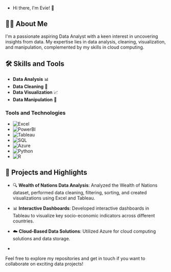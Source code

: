 - Hi there, I'm Evie! 👋

## 👩‍💻 About Me
I'm a passionate aspiring Data Analyst with a keen interest in uncovering insights from data. My expertise lies in data analysis, cleaning, visualization, and manipulation, complemented by my skills in cloud computing.

## 🛠️ Skills and Tools
- **Data Analysis** 📊
- **Data Cleaning** 🧼
- **Data Visualization** 📈
- **Data Manipulation** 🔄

### Tools and Technologies
- ![Excel](https://img.shields.io/badge/Excel-217346?style=for-the-badge&logo=microsoft-excel&logoColor=white)
- ![PowerBI](https://img.shields.io/badge/PowerBI-F2C811?style=for-the-badge&logo=power-bi&logoColor=black)
- ![Tableau](https://img.shields.io/badge/Tableau-E97627?style=for-the-badge&logo=tableau&logoColor=white)
- ![SQL](https://img.shields.io/badge/SQL-4479A1?style=for-the-badge&logo=postgresql&logoColor=white)
- ![Azure](https://img.shields.io/badge/Azure-0078D4?style=for-the-badge&logo=microsoft-azure&logoColor=white)
- ![Python](https://img.shields.io/badge/Python-3776AB?style=for-the-badge&logo=python&logoColor=white)
- ![R](https://img.shields.io/badge/R-276DC3?style=for-the-badge&logo=r&logoColor=white)

## 🌟 Projects and Highlights
- 🔍 **Wealth of Nations Data Analysis**: Analyzed the Wealth of Nations dataset, performed data cleaning, filtering, sorting, and created visualizations using Excel and Tableau.
- 📊 **Interactive Dashboards**: Developed interactive dashboards in Tableau to visualize key socio-economic indicators across different countries.
- ☁️ **Cloud-Based Data Solutions**: Utilized Azure for cloud computing solutions and data storage.

-

Feel free to explore my repositories and get in touch if you want to collaborate on exciting data projects!
